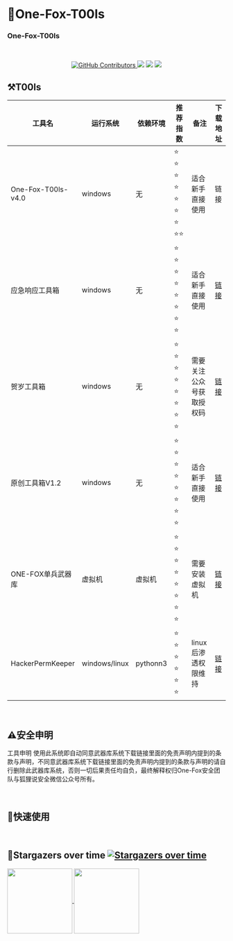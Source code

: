 # :fox_face:One-Fox-T00ls

###  One-Fox-T00ls
<br/>
  <p align="center">
    <a href="https://www.one-fox.cn/">
      <img alt="GitHub Contributors" src="https://img.shields.io/badge/%E5%AE%89%E5%85%A8%E5%9B%A2%E9%98%9F-One--fox-pink" />
    </a>
    <img src="https://img.shields.io/badge/%E5%BE%AE%E4%BF%A1%E5%85%AC%E4%BC%97%E5%8F%B7-%E7%8B%90%E7%8B%B8%E8%AF%B4%E5%AE%89%E5%85%A8-blue">
    <img src="https://badgen.net/github/stars/One-Fox-Security-Team/One-Fox-T00ls/?icon=github&color=black">
    <img src="https://badgen.net/github/issues/One-Fox-Security-Team/One-Fox-T00ls">
</p>



## :hammer_and_pick:T00ls


| 工具名             | 运行系统      | 依赖环境 | 推荐指数                                                     | 备注                     | 下载地址                                                     |
| ------------------ | ------------- | -------- | ------------------------------------------------------------ | ------------------------ | ------------------------------------------------------------ |
| One-Fox-T00ls-v4.0 | windows       | 无       | :star: :star: :star: :star: :star: :star: :star: :star::star: | 适合新手直接使用         | <a herf="https://pan.baidu.com/s/18ffwTaESerHbwuQt2c29Pw?pwd=ofox">链接</a> |
| 应急响应工具箱     | windows       | 无       | :star: :star: :star: :star: :star: :star: :star: :star:      | 适合新手直接使用         | <a href="https://pan.baidu.com/s/1aLe78CmKu61-f7H5lZgdBg?pwd=ofox">链接</a> |
| 贺岁工具箱         | windows       | 无       | :star: :star: :star: :star: :star: :star: :star: :star:      | 需要关注公众号获取授权码 | <a href="https://pan.baidu.com/s/1HsHU-JuEfIs--7ZuYLYFmw?pwd=ofox">链接</a> |
| 原创工具箱V1.2     | windows       | 无       | :star: :star: :star: :star: :star: :star: :star: :star:      | 适合新手直接使用         | <a href="https://pan.baidu.com/s/1z26Wyki0ZNEwp2YN-Flk8Q?pwd=ofox">链接</a> |
| ONE-FOX单兵武器库  | 虚拟机        | 虚拟机   | :star: :star: :star: :star: :star: :star: :star: :star:      | 需要安装虚拟机           | <a href="https://pan.baidu.com/s/1D4jOaQHM7LUfFgrso5IhKA?pwd=ofox">链接</a> |
| HackerPermKeeper   | windows/linux | pythonn3 | :star: :star: :star: :star: :star: :star:                    | linux后渗透权限维持      | <a href="https://github.com/RuoJi6/HackerPermKeeper">链接</a> |

<br/>

## :warning:安全申明
工具申明
使用此系统即自动同意武器库系统下载链接里面的免责声明内提到的条款与声明，不同意武器库系统下载链接里面的免责声明内提到的条款与声明的请自行删除此武器库系统，否则一切后果责任均自负，最终解释权归One-Fox安全团队与狐狸说安全微信公众号所有。


<br/>


## :rocket:快速使用


<br/>


## :star2:Stargazers over time [![Stargazers over time](https://starchart.cc/One-Fox-Security-Team/One-Fox-T00ls.svg)](https://starchart.cc/One-Fox-Security-Team/One-Fox-T00ls)

<a href="https://github.com/One-Fox-Security-Team">
  <img height=150 align="center" src="https://github-readme-stats.vercel.app/api?username=One-Fox-Security-Team"/>
</a>
<a href="https://github.com/One-Fox-Security-Team/One-Fox-T00ls">
  <img height=150 align="center" src="https://github-readme-stats.vercel.app/api/top-langs?username=One-Fox-Security-Team&layout=compact&langs_count=8&card_width=320" />
</a>
